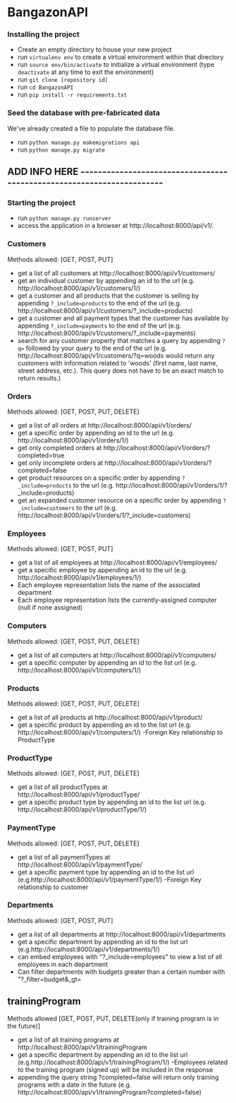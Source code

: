 # BangazonAPI

### Installing the project
- Create an empty directory to house your new project
- run `virtualenv env` to create a virtual environment within that directory
- run `source env/bin/activate` to initialize a virtual environment (type `deactivate` at any time to exit the environment)
- run `git clone [repository id]`
- run `cd BangazonAPI`
- run `pip install -r requirements.txt`

### Seed the database with pre-fabricated data
We've already created a file to populate the database file.
- run `python manage.py makemigrations api`
- run `python manage.py migrate`
## ADD INFO HERE ----------------------------------------------------------------------

### Starting the project
- run `python manage.py runserver`
- access the application in a browser at http://localhost:8000/api/v1/.

### Customers
Methods allowed: [GET, POST, PUT]

- get a list of all customers at http://localhost:8000/api/v1/customers/
- get an individual customer by appending an id to the url (e.g. http://localhost:8000/api/v1/customers/1/)
- get a customer and all products that the customer is selling by appending `?_include=products` to the end of the url (e.g. http://localhost:8000/api/v1/customers/?_include=products)
- get a customer and all payment types that the customer has available by appending `?_include=payments` to the end of the url (e.g. http://localhost:8000/api/v1/customers/?_include=payments)
- search for any customer property that matches a query by appending `?q=` followed by your query to the end of the url (e.g. http://localhost:8000/api/v1/customers/?q=woods would return any customers with information related to 'woods' (first name, last name, street address, etc.). This query does not have to be an exact match to return results.)

### Orders
Methods allowed: [GET, POST, PUT, DELETE]

- get a list of all orders at http://localhost:8000/api/v1/orders/
- get a specific order by appending an id to the url (e.g. http://localhost:8000/api/v1/orders/1/)
- get only completed orders at http://localhost:8000/api/v1/orders/?completed=true
- get only incomplete orders at http://localhost:8000/api/v1/orders/?completed=false
- get product resources on a specific order by appending `?_include=products` to the url (e.g. http://localhost:8000/api/v1/orders/1/?_include=products)
- get an expanded customer resource on a specific order by appending `?_include=customers` to the url (e.g. http://localhost:8000/api/v1/orders/1/?_include=customers)

### Employees
Methods allowed: [GET, POST, PUT]

- get a list of all employees at http://localhost:8000/api/v1/employees/
- get a specific employee by appending an id to the url (e.g. http://localhost:8000/api/v1/employees/1/)
- Each employee representation lists the name of the associated department
- Each employee representation lists the currently-assigned computer (null if none assigned)

### Computers
Methods allowed: [GET, POST, PUT, DELETE]

- get a list of all computers at http://localhost:8000/api/v1/computers/
- get a specific computer by appending an id to the list url (e.g. http://localhost:8000/api/v1/computers/1/)


### Products
Methods allowed: [GET, POST, PUT, DELETE]

- get a list of all products at http://localhost:8000/api/v1/product/
- get a specific product by appending an id to the list url (e.g. http://localhost:8000/api/v1/computers/1/)
-Foreign Key relationship to ProductType

### ProductType
Methods allowed: [GET, POST, PUT, DELETE]

- get a list of all productTypes at http://localhost:8000/api/v1/productType/
- get a specific product type by appending an id to the list url (e.g. http://localhost:8000/api/v1/productType/1/)

### PaymentType
Methods allowed: [GET, POST, PUT, DELETE]

- get a list of all paymentTypes at http://localhost:8000/api/v1/paymentType/
- get a specific payment type by appending an id to the list url (e.g.http://localhost:8000/api/v1/paymentType/1/)
-Foreign Key relationship to customer

### Departments
Methods allowed: [GET, POST, PUT]

- get a list of all departments at http://localhost:8000/api/v1/departments
- get a specific department by appending an id to the list url (e.g.http://localhost:8000/api/v1/departments/1/)
- can embed employees with "?_include=employees" to view a list of all employees in each department
- Can filter departments with budgets greater than a certain number with "?_filter=budget&_gt=

## trainingProgram

Methods allowed [GET, POST, PUT, DELETE(only if training program is in the future)]

- get a list of all training programs at http://localhost:8000/api/v1/trainingProgram
- get a specific department by appending an id to the list url (e.g.http://localhost:8000/api/v1/trainingProgram/1/)
-Employees related to the training program (signed up) will be included in the response
- appending the query string ?completed=false will return only training programs with a date in the future (e.g. http://localhost:8000/api/v1/trainingProgram?completed=false)



